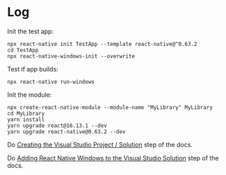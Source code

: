 # Log

Init the test app:
```console
npx react-native init TestApp --template react-native@^0.63.2
cd TestApp
npx react-native-windows-init --overwrite
```
Test if app builds:
```console
npx react-native run-windows
```

Init the module:
```console
npx create-react-native-module --module-name "MyLibrary" MyLibrary
cd MyLibrary
yarn install
yarn upgrade react@16.13.1 --dev
yarn upgrade react-native@0.63.2 --dev
```

Do [Creating the Visual Studio Project / Solution](https://microsoft.github.io/react-native-windows/docs/native-modules-setup#creating-the-visual-studio-project--solution) step of the docs.

Do [Adding React Native Windows to the Visual Studio Solution](https://microsoft.github.io/react-native-windows/docs/native-modules-setup#adding-react-native-windows-to-the-visual-studio-solution) step of the docs.